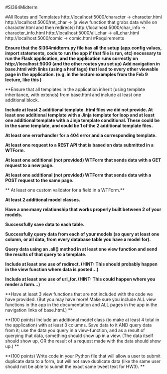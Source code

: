 #SI364Midterm


#All Routes and Templates
http://localhost:5000/character -> character.html
http://localhost:5000/ret_char -> (a view function that grabs data while on character.html and then redirects)
http://localhost:5000/char_info -> character_info.html
http://localhost:5000/all_char -> all_char.html
http://localhost:5000/comic -> comic.html
#Requirements

 **Ensure that the SI364midterm.py file has all the setup (app.config values, import statements, code to run the app if that file is run, etc) necessary to run the Flask application, and the application runs correctly on http://localhost:5000 (and the other routes you set up)
 Add navigation in base.html with links (using a href tags) that lead to every other viewable page in the application. (e.g. in the lecture examples from the Feb 9 lecture, like this )**
 
 **Ensure that all templates in the application inherit (using template inheritance, with extends) from base.html and include at least one additional block.
 
 **Include at least 2 additional template .html files we did not provide.
 At least one additional template with a Jinja template for loop and at least one additional template with a Jinja template conditional.
These could be in the same template, and could be 1 of the 2 additional template files.**

 **At least one errorhandler for a 404 error and a corresponding template.**
 
 **At least one request to a REST API that is based on data submitted in a WTForm.**
 
 **At least one additional (not provided) WTForm that sends data with a GET request to a new page.**
 
 **At least one additional (not provided) WTForm that sends data with a POST request to the same page.**
 
** At least one custom validator for a field in a WTForm.**
 
 **At least 2 additional model classes.**
 
 **Have a one:many relationship that works properly built between 2 of your models.**
 
 **Successfully save data to each table.**
 
 **Successfully query data from each of your models (so query at least one column, or all data, from every database table you have a model for).**

 **Query data using an .all() method in at least one view function and send the results of that query to a template.**
 
 **Include at least one use of redirect. (HINT: This should probably happen in the view function where data is posted...)**
 
 **Include at least one use of url_for. (HINT: This could happen where you render a form...)**
 
 **Have at least 3 view functions that are not included with the code we have provided. (But you may have more! Make sure you include ALL view functions in the app in the documentation and ALL pages in the app in the navigation links of base.html.) **

 **(100 points) Include an additional model class (to make at least 4 total in the application) with at least 3 columns. Save data to it AND query data from it; use the data you query in a view-function, and as a result of querying that data, something should show up in a view. (The data itself should show up, OR the result of a request made with the data should show up.) **

 **(100 points) Write code in your Python file that will allow a user to submit duplicate data to a form, but will not save duplicate data (like the same user should not be able to submit the exact same tweet text for HW3). **
